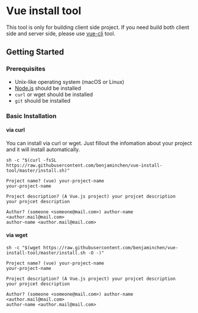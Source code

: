 # Vue install tool

This tool is only for building client side project. If you need build both client side and server side, please use [vue-cli](https://github.com/vuejs/vue-cli) tool.

## Getting Started

### Prerequisites

- Unix-like operating system (macOS or Linux)
- [Node.js](https://nodejs.org/en/) should be installed
- `curl` or wget should be installed
- `git` should be installed

### Basic Installation

#### via curl

You can install via curl or wget. Just fillout the infomation about your project and it will install automatically.

```shell
sh -c "$(curl -fsSL https://raw.githubusercontent.com/benjaminchen/vue-install-tool/master/install.sh)"

Project name? (vue) your-project-name
your-project-name

Project description? (A Vue.js project) your projcet description
your projcet description

Author? (someone <someone@mail.com>) author-name <author.mail@mail.com>
author-name <author.mail@mail.com>
```

#### via wget

```shell
sh -c "$(wget https://raw.githubusercontent.com/benjaminchen/vue-install-tool/master/install.sh -O -)"

Project name? (vue) your-project-name
your-project-name

Project description? (A Vue.js project) your projcet description
your projcet description

Author? (someone <someone@mail.com>) author-name <author.mail@mail.com>
author-name <author.mail@mail.com>
```
